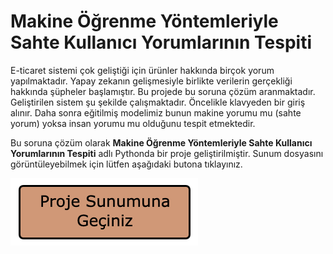 # Makine Öğrenme Yöntemleriyle Sahte Kullanıcı Yorumlarının Tespiti

E-ticaret sistemi çok geliştiği için ürünler hakkında birçok yorum yapılmaktadır. Yapay zekanın gelişmesiyle birlikte verilerin gerçekliği hakkında şüpheler başlamıştır. Bu projede bu soruna çözüm aranmaktadır. Geliştirilen sistem şu şekilde çalışmaktadır. Öncelikle klavyeden bir giriş alınır. Daha sonra eğitilmiş modelimiz bunun makine yorumu mu (sahte yorum) yoksa insan yorumu mu olduğunu tespit etmektedir.

Bu soruna çözüm olarak **Makine Öğrenme Yöntemleriyle Sahte Kullanıcı Yorumlarının Tespiti** adlı Pythonda bir proje geliştirilmiştir. Sunum dosyasını görüntüleyebilmek için lütfen aşağıdaki butona tıklayınız. 

<a href="https://github.com/melikeoguz/fake-comment-detection/blob/main/Sunum%20Dosyası%20Makine%20Öğrenmesi%20Yöntemleriyle%20Sahte%20Kullanıcı%20Yorumlarını%20Tahmin%20Etme.ipynb"><img src="https://github.com/melikeoguz/fake-comment-detection/blob/main/button.png" /></a>
